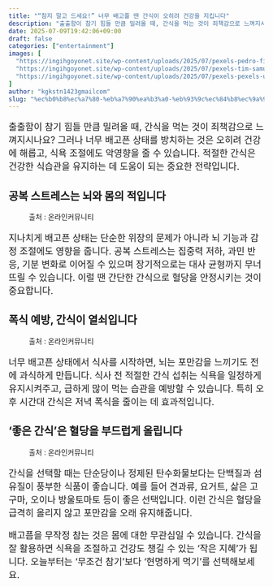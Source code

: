 ```yaml
---
title: "“참지 말고 드세요!” 너무 배고플 땐 간식이 오히려 건강을 지킵니다"
description: "출출함이 참기 힘들 만큼 밀려올 때, 간식을 먹는 것이 죄책감으로 느껴지시나요? 그러나 너무 배고픈 상태를 방치하는 것은 오히려 건강에 해롭고, 식욕 조절에도 악영향을 줄 수 있습니다. 적절한 간식은 건강한 식습관을 유지하는 데 도움이 되는 중요한 전략입니다."
date: 2025-07-09T19:42:06+09:00
draft: false
categories: ["entertainment"]
images: [
  "https://ingihgoyonet.site/wp-content/uploads/2025/07/pexels-pedro-figueras-202443-626165-1-1024x683.jpg"
  "https://ingihgoyonet.site/wp-content/uploads/2025/07/pexels-tim-samuel-6697298-683x1024.jpg"
  "https://ingihgoyonet.site/wp-content/uploads/2025/07/pexels-pexels-user-2153688947-32853200-768x1024.jpg"
]
author: "kgkstn1423gmailcom"
slug: "%ec%b0%b8%ec%a7%80-%eb%a7%90%ea%b3%a0-%eb%93%9c%ec%84%b8%ec%9a%94-%eb%84%88%eb%ac%b4-%eb%b0%b0%ea%b3%a0%ed%94%8c-%eb%95%90-%ea%b0%84%ec%8b%9d%ec%9d%b4-%ec%98%a4%ed%9e%88%eb%a0%a4"
---
```


<p style="font-size:18px">출출함이 참기 힘들 만큼 밀려올 때, 간식을 먹는 것이 죄책감으로 느껴지시나요? 그러나 너무 배고픈 상태를 방치하는 것은 오히려 건강에 해롭고, 식욕 조절에도 악영향을 줄 수 있습니다. 적절한 간식은 건강한 식습관을 유지하는 데 도움이 되는 중요한 전략입니다.</p> <h2 >공복 스트레스는 뇌와 몸의 적입니다</h2> <figure ><img src="https://ingihgoyonet.site/wp-content/uploads/2025/07/pexels-pedro-figueras-202443-626165-1-1024x683.jpg" alt="" style="aspect-ratio:16/9;object-fit:cover"/><figcaption >출처 : 온라인커뮤니티</figcaption></figure> <p style="font-size:18px">지나치게 배고픈 상태는 단순한 위장의 문제가 아니라 뇌 기능과 감정 조절에도 영향을 줍니다. 공복 스트레스는 집중력 저하, 과민 반응, 기분 변화로 이어질 수 있으며 장기적으로는 대사 균형까지 무너뜨릴 수 있습니다. 이럴 땐 간단한 간식으로 혈당을 안정시키는 것이 중요합니다.</p> <h2 >폭식 예방, 간식이 열쇠입니다</h2> <figure ><img src="https://ingihgoyonet.site/wp-content/uploads/2025/07/pexels-tim-samuel-6697298-683x1024.jpg" alt="" style="aspect-ratio:16/9;object-fit:cover"/><figcaption >출처 : 온라인커뮤니티</figcaption></figure> <p style="font-size:18px">너무 배고픈 상태에서 식사를 시작하면, 뇌는 포만감을 느끼기도 전에 과식하게 만듭니다. 식사 전 적절한 간식 섭취는 식욕을 일정하게 유지시켜주고, 급하게 많이 먹는 습관을 예방할 수 있습니다. 특히 오후 시간대 간식은 저녁 폭식을 줄이는 데 효과적입니다.</p> <h2 >‘좋은 간식’은 혈당을 부드럽게 올립니다</h2> <figure ><img src="https://ingihgoyonet.site/wp-content/uploads/2025/07/pexels-pexels-user-2153688947-32853200-768x1024.jpg" alt="" style="aspect-ratio:16/9;object-fit:cover"/><figcaption >출처 : 온라인커뮤니티</figcaption></figure> <p style="font-size:18px">간식을 선택할 때는 단순당이나 정제된 탄수화물보다는 단백질과 섬유질이 풍부한 식품이 좋습니다. 예를 들어 견과류, 요거트, 삶은 고구마, 오이나 방울토마토 등이 좋은 선택입니다. 이런 간식은 혈당을 급격히 올리지 않고 포만감을 오래 유지해줍니다.</p> <p style="font-size:18px">배고픔을 무작정 참는 것은 몸에 대한 무관심일 수 있습니다. 간식을 잘 활용하면 식욕을 조절하고 건강도 챙길 수 있는 ‘작은 지혜’가 됩니다. 오늘부터는 ‘무조건 참기’보다 ‘현명하게 먹기’를 선택해보세요.</p>